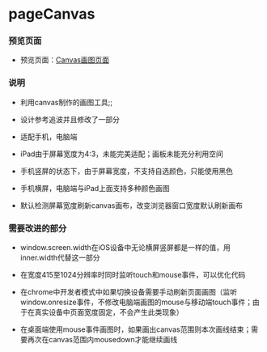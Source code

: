 # pageCanvas

### 预览页面

- 预览页面：[Canvas画图页面](https://tinyfatboy.github.io/pageCanvas/index.html)

### 说明

- 利用canvas制作的画图工具;;

- 设计参考追波并且修改了一部分

- 适配手机，电脑端

- iPad由于屏幕宽度为4:3，未能完美适配；画板未能充分利用空间

- 手机竖屏的状态下，由于屏幕宽度，不支持自选颜色，只能使用黑色

- 手机横屏，电脑端与iPad上面支持多种颜色画图

- 默认检测屏幕宽度刷新canvas画布，改变浏览器窗口宽度默认刷新画布

### 需要改进的部分

- window.screen.width在iOS设备中无论横屏竖屏都是一样的值，用inner.width代替这一部分

- 在宽度415至1024分辨率时同时监听touch和mouse事件，可以优化代码

- 在chrome中开发者模式中如果切换设备需要手动刷新页面画图（监听window.onresize事件，不修改电脑端画图的mouse与移动端touch事件；由于在真实设备中页面宽度固定，不会产生此类现象）

- 在桌面端使用mouse事件画图时，如果画出canvas范围则本次画线结束；需要再次在canvas范围内mousedown才能继续画线